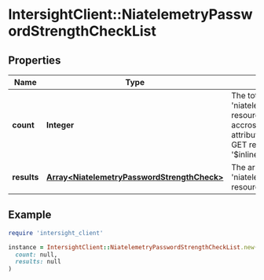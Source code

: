 # IntersightClient::NiatelemetryPasswordStrengthCheckList

## Properties

| Name | Type | Description | Notes |
| ---- | ---- | ----------- | ----- |
| **count** | **Integer** | The total number of &#39;niatelemetry.PasswordStrengthCheck&#39; resources matching the request, accross all pages. The &#39;Count&#39; attribute is included when the HTTP GET request includes the &#39;$inlinecount&#39; parameter. | [optional] |
| **results** | [**Array&lt;NiatelemetryPasswordStrengthCheck&gt;**](NiatelemetryPasswordStrengthCheck.md) | The array of &#39;niatelemetry.PasswordStrengthCheck&#39; resources matching the request. | [optional] |

## Example

```ruby
require 'intersight_client'

instance = IntersightClient::NiatelemetryPasswordStrengthCheckList.new(
  count: null,
  results: null
)
```

